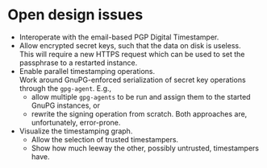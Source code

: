 # Open design issues

* Interoperate with the email-based PGP Digital Timestamper.
* Allow encrypted secret keys, such that the data on disk is useless.  
  This will require a new HTTPS request which can be used to set the
  passphrase to a restarted instance.
* Enable parallel timestamping operations.  
  Work around GnuPG-enforced serialization of secret key operations
  through the `gpg-agent`. E.g.,
  - allow multiple `gpg-agents` to be run and assign them to the started
    GnuPG instances, or
  - rewrite the signing operation from scratch.
  Both approaches are, unfortunately, error-prone.
* Visualize the timestamping graph.
  - Allow the selection of trusted timestampers.
  - Show how much leeway the other, possibly untrusted, timestampers have.
